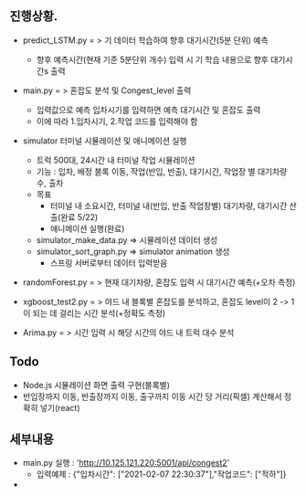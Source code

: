 ## 진행상황.
- predict_LSTM.py = > 기 데이터 학습하여 향후 대기시간(5분 단위) 예측
    - 향후 예측시간(현재 기준 5분단위 개수) 입력 시 기 학습 내용으로 향후 대기시간s 출력

- main.py = > 혼잡도 분석 및 Congest_level 출력
    - 입력값으로 예측 입차시기를 입력하면 예측 대기시간 및 혼잡도 출력
    - 이에 따라 1.입차시기, 2.작업 코드를 입력해야 함

- simulator 터미널 시뮬레이션 및 애니메이션 실행
    - 트럭 500대, 24시간 내 터미널 작업 시뮬레이션
    - 기능 : 입차, 배정 블록 이동, 작업(반입, 반출), 대기시간, 작업장 별 대기차량 수, 출차
    - 목표
        - 터미널 내 소요시간, 터미널 내(반입, 반출 작업장별) 대기차량, 대기시간 산출(완료 5/22)
        - 애니메이션 실행(완료)
    - simulator_make_data.py => 시뮬레이션 데이터 생성
    - simulator_sort_graph.py => simulator animation 생성
        - 스프링 서버로부터 데이터 입력받음
    
- randomForest.py = > 현재 대기차량, 혼잡도 입력 시 대기시간 예측(+오차 측정)
- xgboost_test2.py = > 야드 내 블록별 혼잡도를 분석하고, 혼잡도 level이 2 -> 1이 되는 데 걸리는 시간 분석(+정확도 측정)
- Arima.py = > 시간 입력 시 해당 시간의 야드 내 트럭 대수 분석

## Todo
- Node.js 시뮬레이션 화면 출력 구현(블록별)
- 반입장까지 이동, 반출장까지 이동, 출구까지 이동 시간 당 거리(픽셀) 계산해서 정확히 넣기(react)

## 세부내용
- main.py 실행 : 'http://10.125.121.220:5001/api/congest2'
    - 입력예제 : {"입차시간": ["2021-02-07 22:30:37"],"작업코드": ["적하"]}
- 
